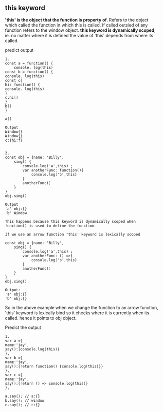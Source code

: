 ## this keyword 

**'this' is the object that the function is property of**. Refers to the object which called the function in which this is called. If called outsied of any function refers to the window object.
**this keyword is dynamically scoped**, ie. no matter where it is defined the value of 'this' depends from where its called.

predict output
```
1.
const a = function() {
	console. log(this)
const b = function() {
console. log(this)
const c{
hi: function() {
console. log(this)
}
c.hi()
}
b()
}

a() 

Output
Window{}
Window{}
c:{hi:f}


2.
const obj = {name: 'Billy',
	sing() {
		console.log('a',this) ;
		var anotherFunc: function(){
			console.log('b',this)
		}
		anotherFunc()
	}
}
obj.sing()

Output 
'a' obj:{}
'b' Window

This happens because this keyword is dynamically scoped when function() is used to define the function

If we use an arrow function 'this' keyword is lexically scoped

const obj = {name: 'Billy',
	sing() {
		console.log('a',this) ;
		var anotherFunc: () =>{
			console.log('b',this)
		}
		anotherFunc()
	}
}
obj.sing()

Output:
'a' obj:{}
'b' obj:{}
```

So in the above example when we change the function to an arrow function, 'this' keyword is lexically bind
so it checks where it is currently when its called. hence it points to obj object.



Predict the output
```
1.
var a ={
name:'jay',
say():{console.log(this)}
},
var b ={
name:'jay',
say():{return function() {console.log(this)}}
},
var c ={
name:'jay',
say():{return () => console.log(this)}
},

a.say(); // a:{}
b.say(); // window
c.say(); // c:{}
```

